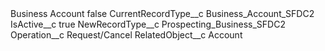 <?xml version="1.0" encoding="UTF-8"?>
<CustomMetadata xmlns="http://soap.sforce.com/2006/04/metadata" xmlns:xsi="http://www.w3.org/2001/XMLSchema-instance" xmlns:xsd="http://www.w3.org/2001/XMLSchema">
    <label>Business Account</label>
    <protected>false</protected>
    <values>
        <field>CurrentRecordType__c</field>
        <value xsi:type="xsd:string">Business_Account_SFDC2</value>
    </values>
    <values>
        <field>IsActive__c</field>
        <value xsi:type="xsd:boolean">true</value>
    </values>
    <values>
        <field>NewRecordType__c</field>
        <value xsi:type="xsd:string">Prospecting_Business_SFDC2</value>
    </values>
    <values>
        <field>Operation__c</field>
        <value xsi:type="xsd:string">Request/Cancel</value>
    </values>
    <values>
        <field>RelatedObject__c</field>
        <value xsi:type="xsd:string">Account</value>
    </values>
</CustomMetadata>

